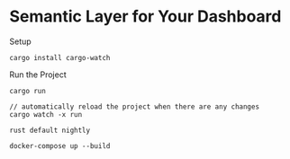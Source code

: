# Semantic Layer for Your Dashboard

Setup
```
cargo install cargo-watch
```

Run the Project
```
cargo run

// automatically reload the project when there are any changes
cargo watch -x run
```

```
rust default nightly
```


```
docker-compose up --build
```

